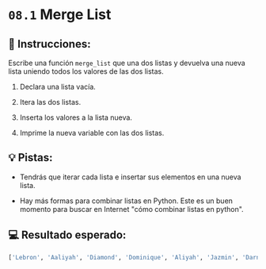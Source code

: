 # `08.1` Merge List

## 📝 Instrucciones:

Escribe una función `merge_list` que una dos listas y devuelva una nueva lista uniendo todos los valores de las dos listas.

 1. Declara una lista vacía.

 2. Itera las dos listas.

 3. Inserta los valores a la lista nueva.

 4. Imprime la nueva variable con las dos listas.

## 💡 Pistas:

+ Tendrás que iterar cada lista e insertar sus elementos en una nueva lista.

+ Hay más formas para combinar listas en Python. Este es un buen momento para buscar en Internet "cómo combinar listas en python".

## 💻 Resultado esperado:

```py
['Lebron', 'Aaliyah', 'Diamond', 'Dominique', 'Aliyah', 'Jazmin', 'Darnell', 'Lucas', 'Jake', 'Scott', 'Amy', 'Molly', 'Hannah', 'Lucas']
```


